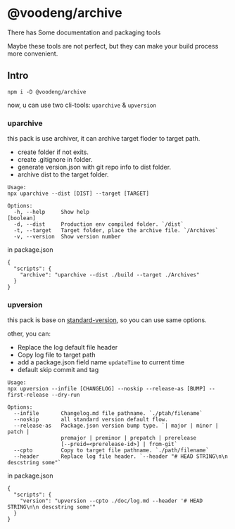 # @voodeng/archive

There has Some documentation and packaging tools

Maybe these tools are not perfect, but they can make your build process more convenient.

## Intro
```
npm i -D @voodeng/archive
```

now, u can use two cli-tools: `uparchive` & `upversion` 

### uparchive

this pack is use archiver, it can archive target floder to target path.

- create folder if not exits.
- create .gitignore in folder.
- generate version.json with git repo info to dist folder.
- archive dist to the target folder.

```
Usage: 
npx uparchive --dist [DIST] --target [TARGET]

Options:
  -h, --help     Show help                                             [boolean]
  -d, --dist     Production env compiled folder. `/dist`
  -t, --target   Target folder, place the archive file. `/Archives`
  -v, --version  Show version number 
```

in package.json
```
{
  "scripts": {
    "archive": "uparchive --dist ./build --target ./Archives"
  }
}
```

### upversion

this pack is base on [standard-version](https://github.com/conventional-changelog/standard-version), so you can use same options.

other, you can:
- Replace the log default file header
- Copy log file to target path
- add a package.json field name `updateTime` to current time
- default skip commit and tag
```
Usage: 
npx upversion --infile [CHANGELOG] --noskip --release-as [BUMP] --first-release --dry-run

Options:
  --infile       Changelog.md file pathname. `./ptah/filename`
  --noskip       all standard version default flow.
  --release-as   Package.json version bump type. `| major | minor | patch |
                 premajor | preminor | prepatch | prerelease
                 [--preid=<prerelease-id>] | from-git`
  --cpto         Copy to target file pathname. `./path/filename`
  --header       Replace log file header. `--header "# HEAD STRING\n\n descstring some"`
```

in package.json
```
{
  "scripts": {
    "version": "upversion --cpto ./doc/log.md --header '# HEAD STRING\n\n descstring some'"
  }
}
```

